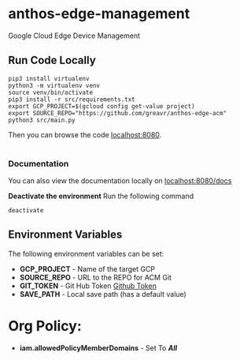 # anthos-edge-management
Google Cloud Edge Device Management

## Run Code Locally
```
pip3 install virtualenv
python3 -m virtualenv venv
source venv/bin/activate
pip3 install -r src/requirements.txt
export GCP_PROJECT=$(gcloud config get-value project)
export SOURCE_REPO="https://github.com/greavr/anthos-edge-acm"
python3 src/main.py
```
Then you can browse the code [localhost:8080](http://localhost:8080).<br /><br />

### Documentation ###
You can also view the documentation locally on [localhost:8080/docs](http://localhost:8080)


**Deactivate the environment** 
Run the following command
```
deactivate
```


## Environment Variables ##
The following environment variables can be set:
  - **GCP_PROJECT** - Name of the target GCP
  - **SOURCE_REPO** - URL to the REPO for ACM Git
  - **GIT_TOKEN** - Git Hub Token [Github Token](https://docs.github.com/en/authentication/keeping-your-account-and-data-secure/creating-a-personal-access-token)
  - **SAVE_PATH** - Local save path (has a default value)

# Org Policy:
- **iam.allowedPolicyMemberDomains** - Set To ***All***